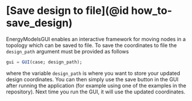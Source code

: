 # [Save design to file](@id how_to-save_design)

EnergyModelsGUI enables an interactive framework for moving nodes in a topology which can be saved to file.
To save the coordinates to file the `design_path` argument must be provided as follows

```julia
gui = GUI(case; design_path);
```

where the variable `design_path` is where you want to store your updated design coordinates.
You can then simply use the save button in the GUI after running the application (for example using one of the examples in the repository).
Next time you run the GUI, it will use the updated coordinates.
